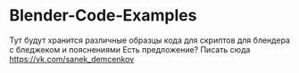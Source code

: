 # Blender-Code-Examples
Тут будут хранится различные образцы кода для скриптов для блендера с бледжеком и пояснениями
Есть предложение? Писать сюда https://vk.com/sanek_demcenkov
